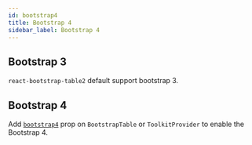 ```yaml
---
id: bootstrap4
title: Bootstrap 4
sidebar_label: Bootstrap 4
---
```


## Bootstrap 3
`react-bootstrap-table2` default support bootstrap 3.

## Bootstrap 4
Add [`bootstrap4`](./table-props.html#bootstrap4-bool) prop on `BootstrapTable` or `ToolkitProvider` to enable the Bootstrap 4.
